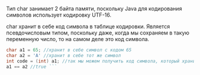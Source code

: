 Тип char занимает 2 байта памяти, поскольку Java для кодирования символов использует кодировку UTF-16. 

char хранит в себе код символа в таблице кодировки. Является псевдочисловым типом, поскольку даже, когда мы сохраняем в такую переменную число, то на самом деле это код символа.
```java
char a1 = 65; //хранит в себе символ с кодом 65
char a2 = 'A' //хранит в себе тот же символ
int code = (int) a1; //так мы можем получить код символа, который хранится в char
a1 == a2 //true ```
```
